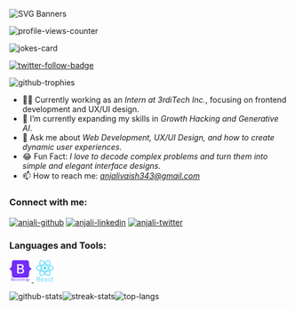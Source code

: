 ![SVG Banners](https://svg-banners.vercel.app/api?type=origin&text1=Anjali%20Vaish%20🌟&text2=💖%20Passionate%20Frontend%20Developer,%20UX/UI%20Enthusiast,%20and%20Growth%20Hacker!&width=900&height=400)

<img height="auto" src="https://komarev.com/ghpvc/?username=anjali-vaish&label=Profile%20views&color=0e75b6&style=flat" alt="profile-views-counter" />

<p align="left"> <img width="900" height="110" src="https://readme-jokes.vercel.app/api" alt ="jokes-card"/> </p>

<p align="left"> <a href="https://twitter.com/anjalivaishh" target="blank"><img src="https://img.shields.io/twitter/follow/anjali_vaish?logo=twitter&style=for-the-badge" alt="twitter-follow-badge" /></a> </p>

<p align="left"> <img height="auto" src="https://github-profile-trophy.vercel.app/?username=anjali-vaish&theme=matrix&column=6&no-frame=false&no-bg=false&margin-w=19&margin-h=19" alt="github-trophies" /> </p>

- 💪🏼 Currently working as an *Intern at 3rdiTech Inc.*, focusing on frontend development and UX/UI design.
- 🌱 I’m currently expanding my skills in *Growth Hacking and Generative AI*.
- 💬 Ask me about *Web Development, UX/UI Design, and how to create dynamic user experiences*.
- 😂 Fun Fact: *I love to decode complex problems and turn them into simple and elegant interface designs.*
- 📫 How to reach me: *[anjalivaish343@gmail.com](mailto:anjalivaish343@gmail.com)*

<h3 align="left">Connect with me:</h3>
<p align="left">
<a href="https://github.com/anjali-vaish" target="blank"><img align="center" src="https://raw.githubusercontent.com/rahuldkjain/github-profile-readme-generator/master/src/images/icons/Social/github.svg" alt="anjali-github" height="30" width="40" /></a>
<a href="https://linkedin.com/in/anjali-vaish-225a93244" target="blank"><img align="center" src="https://raw.githubusercontent.com/rahuldkjain/github-profile-readme-generator/master/src/images/icons/Social/linked-in-alt.svg" alt="anjali-linkedin" height="30" width="40" /></a>
<a href="https://twitter.com/anjali_vaish" target="blank"><img align="center" src="https://raw.githubusercontent.com/rahuldkjain/github-profile-readme-generator/master/src/images/icons/Social/twitter.svg" alt="anjali-twitter" height="30" width="40" /></a>
</p>

<h3 align="left">Languages and Tools:</h3>
<p align="left">
<a href="https://getbootstrap.com" target="_blank" rel="noreferrer"> <img src="https://raw.githubusercontent.com/devicons/devicon/master/icons/bootstrap/bootstrap-plain-wordmark.svg" alt="bootstrap" width="40" height="40"/> </a>
<a href="https://reactjs.org/" target="_blank" rel="noreferrer"> <img src="https://raw.githubusercontent.com/devicons/devicon/master/icons/react/react-original-wordmark.svg" alt="react" width="40" height="40"/> </a>
<!-- Add other icons as per your skills -->
</p>

<img align="left" height="auto" width={300} src="https://github-readme-stats.vercel.app/api?username=anjali-vaish&show_icons=true&theme=merko&locale=en&hide_border=false" alt="github-stats" />

<img align="left" height="auto" width={300} src="https://github-readme-streak-stats.herokuapp.com/?user=anjali-vaish&theme=merko&hide_border=false&locale=en" alt="streak-stats" />

<img align="left" height="auto" width={300} src="https://github-readme-stats.vercel.app/api/top-langs/?username=anjali-vaish&theme=merko&hide_border=false" alt="top-langs" />
